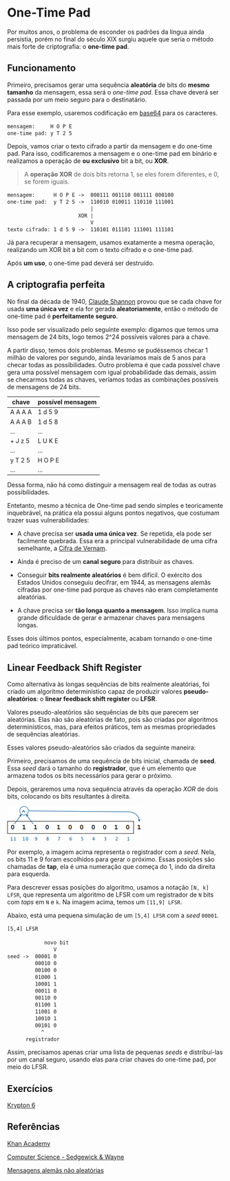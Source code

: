 # One-Time Pad

Por muitos anos, o problema de esconder os padrões da língua ainda persistia, porém no final do século XIX surgiu aquele que seria o método mais forte de criptografia: o __one-time pad__.

## Funcionamento

Primeiro, precisamos gerar uma sequência __aleatória__ de bits do __mesmo tamanho__ da mensagem, essa será o _one-time pad_. Essa chave deverá ser passada por um meio seguro para o destinatário.

Para esse exemplo, usaremos codificação em [base64](../encodings/base64.md) para os caracteres.
```
mensagem:     H O P E
one-time pad: y T 2 5
```

Depois, vamos criar o texto cifrado a partir da mensagem e do one-time pad. Para isso, codificaremos a mensagem e o one-time pad em binário e realizamos a operação de __ou exclusivo__ bit a bit, ou __XOR__.

> A __operação XOR__ de dois bits retorna 1, se eles forem diferentes, e 0, se forem iguais.

```
mensagem:      H O P E ->  000111 001110 001111 000100
one-time pad:  y T 2 5 ->  110010 010011 110110 111001
                           |
                       XOR |
                           V
texto cifrado: 1 d 5 9 ->  110101 011101 111001 111101
```

Já para recuperar a mensagem, usamos exatamente a mesma operação, realizando um XOR bit a bit com o texto cifrado e o one-time pad.

Após __um uso__, o one-time pad deverá ser destruído.

## A criptografia perfeita
No final da década de 1940, [Claude Shannon](https://pt.wikipedia.org/wiki/Claude_Shannon) provou que se cada chave for usada __uma única vez__ e ela for gerada __aleatoriamente__, então o método de one-time pad é __perfeitamente seguro__.

Isso pode ser visualizado pelo seguinte exemplo: digamos que temos uma mensagem de 24 bits, logo temos 2^24 possíveis valores para a chave.

A partir disso, temos dois problemas. Mesmo se pudéssemos checar 1 milhão de valores por segundo, ainda levaríamos mais de 5 anos para checar todas as possibilidades. Outro problema é que cada possível chave gera uma possível mensagem com igual probabilidade das demais, assim se checarmos todas as chaves, veríamos todas as combinações possíveis de mensagens de 24 bits.

chave    | possível mensagem
----     | ------
A A A A  | 1 d 5 9
A A A B  | 1 d 5 8
...      | ...  
\+ J z 5  |  L U K E
...      | ...
y T 2 5  |  H O P E
...      | ...  

Dessa forma, não há como distinguir a mensagem real de todas as outras possibilidades.

Entetanto, mesmo a técnica de One-time pad sendo simples e teoricamente inquebrável, na prática ela possui alguns pontos negativos, que costumam trazer suas vulnerabilidades:

- A chave precisa ser __usada uma única vez__. Se repetida, ela pode ser facilmente quebrada. Essa era a principal vulnerabilidade de uma cifra semelhante, a [Cifra de Vernam](http://www.cryptomuseum.com/crypto/vernam.htm).

- Ainda é preciso de um __canal seguro__ para distribuir as chaves.

- Conseguir __bits realmente aleatórios__ é bem difícil. O exército dos Estados Unidos conseguiu decifrar, em 1944, as mensagens alemãs cifradas por one-time pad porque as chaves não eram completamente aleatórias.

- A chave precisa ser __tão longa quanto a mensagem__. Isso implica numa grande dificuldade de gerar e armazenar chaves para mensagens longas.  

Esses dois últimos pontos, especialmente, acabam tornando o one-time pad teórico impraticável.

## Linear Feedback Shift Register
Como alternativa às longas sequências de bits realmente aleatórias, foi criado um algoritmo determinístico capaz de produzir valores __pseudo-aleatórios__: o __linear feedback shift register__ ou __LFSR__.

Valores pseudo-aleatórios são sequências de bits que parecem ser aleatórias. Elas não são aleatórias de fato, pois são criadas por algoritmos determinísticos, mas, para efeitos práticos, tem as mesmas propriedades de sequências aleatórias.

Esses valores pseudo-aleatórios são criados da seguinte maneira:

Primeiro, precisamos de uma sequência de bits inicial, chamada de __seed__. Essa _seed_ dará o tamanho do __registrador__, que é um elemento que armazena todos os bits necessários para gerar o próximo.

Depois, geraremos uma nova sequência através da operação _XOR_ de dois bits, colocando os bits resultantes à direita.

![](lfsr.png)

Por exemplo, a imagem acima representa o registrador com a _seed_. Nela, os bits 11 e 9 foram escolhidos para gerar o próximo. Essas posições são chamadas de __tap__, ela é uma numeração que começa do 1, indo da direita para esquerda.

Para descrever essas posições do algoritmo, usamos a notação `[N, k] LFSR`, que representa um algoritmo de LFSR com um registrador de `N` bits com _taps_ em `N` e `k`. Na imagem acima, temos um `[11,9] LFSR`.

Abaixo, está uma pequena simulação de um `[5,4] LFSR` com a _seed_ `00001`.
```
[5,4] LFSR

            novo bit
               V
seed ->  00001 0
         00010 0
         00100 0
         01000 1
         10001 1
         00011 0
         00110 0
         01100 1
         11001 0
         10010 1
         00101 0
           ^
      registrador
```

Assim, precisamos apenas criar uma lista de pequenas _seeds_ e distribuí-las por um canal seguro, usando elas para criar chaves do one-time pad, por meio do LFSR.

## Exercícios
[Krypton 6](http://overthewire.org/wargames/krypton/krypton6.html)

## Referências

[Khan Academy](https://en.khanacademy.org/computing/computer-science/cryptography/crypt/v/one-time-pad)

[Computer Science - Sedgewick & Wayne](https://www.ime.usp.br/~yoshi/Sedgewick/cos126.2017i/CS.00.Prologue.pdf)

[Mensagens alemãs não aleatórias](http://users.telenet.be/d.rijmenants/en/onetimepad.htm)

